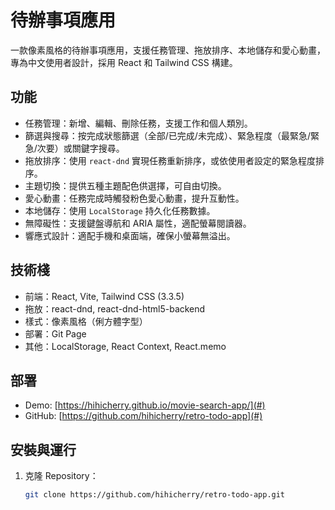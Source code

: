 # 待辦事項應用

一款像素風格的待辦事項應用，支援任務管理、拖放排序、本地儲存和愛心動畫，專為中文使用者設計，採用 React 和 Tailwind CSS 構建。

## 功能

-   任務管理：新增、編輯、刪除任務，支援工作和個人類別。
-   篩選與搜尋：按完成狀態篩選（全部/已完成/未完成）、緊急程度（最緊急/緊急/次要）或關鍵字搜尋。
-   拖放排序：使用 `react-dnd` 實現任務重新排序，或依使用者設定的緊急程度排序。
-   主題切換：提供五種主題配色供選擇，可自由切換。
-   愛心動畫：任務完成時觸發粉色愛心動畫，提升互動性。
-   本地儲存：使用 `LocalStorage` 持久化任務數據。
-   無障礙性：支援鍵盤導航和 ARIA 屬性，適配螢幕閱讀器。
-   響應式設計：適配手機和桌面端，確保小螢幕無溢出。

## 技術棧

-   前端：React, Vite, Tailwind CSS (3.3.5)
-   拖放：react-dnd, react-dnd-html5-backend
-   樣式：像素風格（俐方體字型）
-   部署：Git Page
-   其他：LocalStorage, React Context, React.memo

## 部署

-   Demo: [https://hihicherry.github.io/movie-search-app/](#)
-   GitHub: [https://github.com/hihicherry/retro-todo-app](#)

## 安裝與運行

1. 克隆 Repository：
    ```bash
    git clone https://github.com/hihicherry/retro-todo-app.git
    ```
